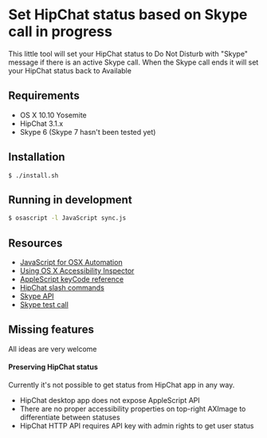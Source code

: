# Set HipChat status based on Skype call in progress

This little tool will set your HipChat status to Do Not Disturb with "Skype" message if there is an active Skype call.
When the Skype call ends it will set your HipChat status back to Available

## Requirements
- OS X 10.10 Yosemite
- HipChat 3.1.x
- Skype 6 (Skype 7 hasn't been tested yet)

## Installation
```
$ ./install.sh
```

## Running in development

```bash
$ osascript -l JavaScript sync.js
```

## Resources

- [JavaScript for OSX Automation](https://developer.apple.com/library/mac/releasenotes/InterapplicationCommunication/RN-JavaScriptForAutomation/)
- [Using OS X Accessibility Inspector](https://developer.apple.com/library/mac/documentation/Accessibility/Conceptual/AccessibilityMacOSX/OSXAXTesting/OSXAXTestingApps.html)
- [AppleScript keyCode reference](http://apple.stackexchange.com/questions/36943/how-do-i-automate-a-key-press-in-applescript)
- [HipChat slash commands](http://help.hipchat.com/knowledgebase/articles/64451-work-faster-with-slash-commands)
- [Skype API](http://web.archive.org/web/20130607130426/http://dev.skype.com/desktop-api-reference)
- [Skype test call](https://support.skype.com/en/faq/FA265/how-can-i-make-a-test-call-in-skype)


## Missing features

All ideas are very welcome

#### Preserving HipChat status
Currently it's not possible to get status from HipChat app in any way.
- HipChat desktop app does not expose AppleScript API
- There are no proper accessibility properties on top-right AXImage to differentiate between statuses
- HipChat HTTP API requires API key with admin rights to get user status


